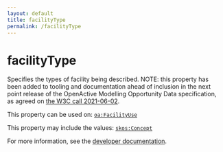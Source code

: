 ```yaml
---
layout: default
title: facilityType
permalink: /facilityType
---
```


# facilityType
Specifies the types of facility being described. NOTE: this property has been added to tooling and documentation ahead of inclusion in the next point release of the OpenActive Modelling Opportunity Data specification, as agreed on [the W3C call 2021-06-02](https://github.com/openactive/facility-types/issues/1#issuecomment-853759213).

This property can be used on: [`oa:FacilityUse`](https://openactive.io/FacilityUse)

This property may include the values: [`skos:Concept`](http://www.w3.org/2004/02/skos/core#Concept)

For more information, see the [developer documentation](https://developer.openactive.io/data-model/types/).